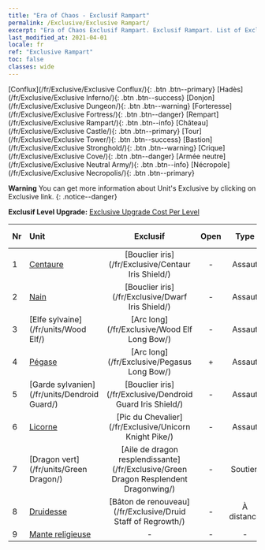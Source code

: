 ```yaml
---
title: "Era of Chaos - Exclusif Rampart"
permalink: /Exclusive/Exclusive Rampart/
excerpt: "Era of Chaos Exclusif Rampart. Exclusif Rampart. List of Exclusif Rampart in Era of Chaos"
last_modified_at: 2021-04-01
locale: fr
ref: "Exclusive Rampart"
toc: false
classes: wide
---
```

 [Conflux](/fr/Exclusive/Exclusive Conflux/){: .btn .btn--primary} [Hadès](/fr/Exclusive/Exclusive Inferno/){: .btn .btn--success} [Donjon](/fr/Exclusive/Exclusive Dungeon/){: .btn .btn--warning} [Forteresse](/fr/Exclusive/Exclusive Fortress/){: .btn .btn--danger} [Rempart](/fr/Exclusive/Exclusive Rampart/){: .btn .btn--info} [Château](/fr/Exclusive/Exclusive Castle/){: .btn .btn--primary} [Tour](/fr/Exclusive/Exclusive Tower/){: .btn .btn--success} [Bastion](/fr/Exclusive/Exclusive Stronghold/){: .btn .btn--warning} [Crique](/fr/Exclusive/Exclusive Cove/){: .btn .btn--danger} [Armée neutre](/fr/Exclusive/Exclusive Neutral Army/){: .btn .btn--info} [Nécropole](/fr/Exclusive/Exclusive Necropolis/){: .btn .btn--primary} 

**Warning** You can get more information about Unit's Exclusive by clicking on Exclusive link. 
{: .notice--danger}

 **Exclusif Level Upgrade:** [Exclusive Upgrade Cost Per Level](/Exclusive/ExclusiveUpgradeCostPerLevel/)

  | Nr |         Unit        | Exclusif | Open  |    Type   |  Item to Rank UP      |  Skin   |
  |:---|:--------------------|:-------------:|:-----:|:---------:|:---------------------:|:-------:|
  | 1  | [Centaure](/fr/units/Centaur/) | [Bouclier iris](/fr/Exclusive/Centaur Iris Shield/) | - | Assaut | [Jeton Bouclier iris](/fr/Items/con_913/) | - |
  | 2  | [Nain](/fr/units/Dwarf/) | [Bouclier iris](/fr/Exclusive/Dwarf Iris Shield/) | - | Assaut | [Jeton Bouclier iris](/fr/Items/con_913/) | - |
  | 3  | [Elfe sylvaine](/fr/units/Wood Elf/) | [Arc long](/fr/Exclusive/Wood Elf Long Bow/) | - | Assaut | [Jeton Arc long](/fr/Items/con_914/) | - |
  | 4  | [Pégase](/fr/units/Pegasus/) | [Arc long](/fr/Exclusive/Pegasus Long Bow/) | + | Assaut | [Jeton Arc long](/fr/Items/con_914/) | - |
  | 5  | [Garde sylvanien](/fr/units/Dendroid Guard/) | [Bouclier iris](/fr/Exclusive/Dendroid Guard Iris Shield/) | - | Assaut | [Jeton Bouclier iris](/fr/Items/con_913/) | - |
  | 6  | [Licorne](/fr/units/Unicorn/) | [Pic du Chevalier](/fr/Exclusive/Unicorn Knight Pike/) | - | Assaut | [Jeton Pic du Chevalier](/fr/Items/con_916/) | - |
  | 7  | [Dragon vert](/fr/units/Green Dragon/) | [Aile de dragon resplendissante](/fr/Exclusive/Green Dragon Resplendent Dragonwing/) | - | Soutien | [Jeton Aile de dragon resplendissante](/fr/Items/con_976/) | [Skin spécial Aile de dragon resplendissante](/fr/Items/con_644/) |
  | 8  | [Druidesse](/fr/units/Druid/) | [Bâton de renouveau](/fr/Exclusive/Druid Staff of Regrowth/) | - | À distance | [Jeton Bâton de renouveau](/fr/Items/con_977/) | [Skin spécial Bâton de renouveau](/fr/Items/con_645/) |
  | 9  | [Mante religieuse](/fr/units/Mantis/) | - | - | - | none | none |
